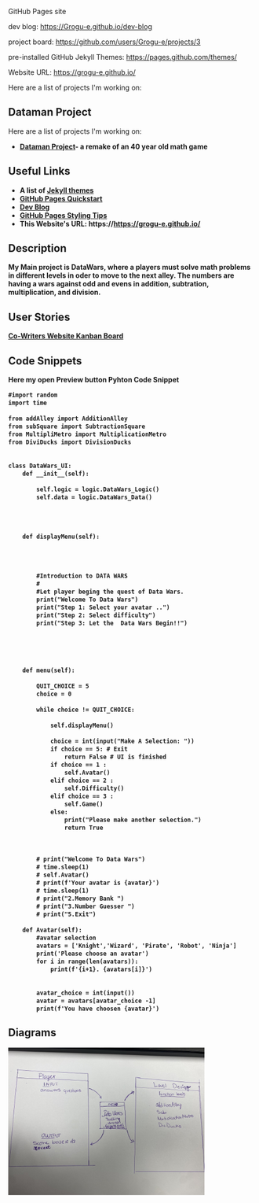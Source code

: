
GitHub Pages site


dev blog: https://Grogu-e.github.io/dev-blog

project board: https://github.com/users/Grogu-e/projects/3

pre-installed GitHub Jekyll Themes: https://pages.github.com/themes/

Website URL: https://grogu-e.github.io/

Here are a list of projects I'm working on:

## Dataman Project

Here are a list of projects I'm working on:
<ul>
  
   <li><strong><a href="https://github/Grogu-e/Grogu-e.github.io>Data Wars</a> - a remake of DataMan as a math games, where numbers are at wars against each other</strong>   </li>

  <li><a href="https://github.com/Grogu-e/CTS285_FA22">Dataman Project</a>- a remake of an 40 year old math game</li>
  
</ul>


## Useful Links

- A list of [Jekyll themes](https://pages.github.com/themes/)
- [GitHub Pages Quickstart](https://pages.github.com)
- [Dev Blog](https://Grogu-e.github.io/dev-blog)
- [GitHub Pages Styling Tips](https://docs.github.com/en/get-started/writing-on-github/getting-started-with-writing-and-formatting-on-github/basic-writing-and-formatting-syntax#quoting-code)
- This Website's URL: https://https://grogu-e.github.io/
## Description
My Main project is DataWars, where a players must solve math problems in different levels in oder to move to the next alley. The numbers are having a wars against odd and evens in addition, subtration, multiplication, and division. 
## User Stories
[Co-Writers Website Kanban Board](https://github.com/users/Grogu-e/projects/3)

## Code Snippets

Here my open Preview button Pyhton Code Snippet
```
#import random 
import time

from addAlley import AdditionAlley
from subSquare import SubtractionSquare
from MultipliMetro import MultiplicationMetro 
from DiviDucks import DivisionDucks


class DataWars_UI:
    def __init__(self):
        
        self.logic = logic.DataWars_Logic()
        self.data = logic.DataWars_Data()
    
   
    
   
    def displayMenu(self):
        
        
        
        
        #Introduction to DATA WARS
        #
        #Let player beging the quest of Data Wars. 
        print("Welcome To Data Wars")
        print("Step 1: Select your avatar ..")
        print("Step 2: Select difficulty")
        print("Step 3: Let the  Data Wars Begin!!")
        
        
        
       

    def menu(self):
        
        QUIT_CHOICE = 5
        choice = 0
        
        while choice != QUIT_CHOICE: 
            
            self.displayMenu()
            
            choice = int(input("Make A Selection: "))
            if choice == 5: # Exit
                return False # UI is finished
            if choice == 1 :
                self.Avatar()
            elif choice == 2 :
                self.Difficulty()
            elif choice == 3 :
                self.Game()
            else:
                print("Please make another selection.")
                return True 
    
        
       
        # print("Welcome To Data Wars")
        # time.sleep(1)
        # self.Avatar()
        # print(f'Your avatar is {avatar}')
        # time.sleep(1)
        # print("2.Memory Bank ")
        # print("3.Number Guesser ")
        # print("5.Exit")
       
    def Avatar(self):
        #avatar selection
        avatars = ['Knight','Wizard', 'Pirate', 'Robot', 'Ninja']
        print('Please choose an avatar')
        for i in range(len(avatars)):
            print(f'{i+1}. {avatars[i]}')
            
            
        avatar_choice = int(input())
        avatar = avatars[avatar_choice -1]
        print(f'You have choosen {avatar}')    

```

## Diagrams

<img src="diagram.jpg" width="400">
   
